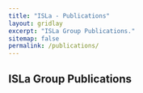 ```yaml
---
title: "ISLa - Publications"
layout: gridlay
excerpt: "ISLa Group Publications."
sitemap: false
permalink: /publications/
---
```


<h2>ISLa Group Publications</h2>

<div id="bibbase"></div>

<script src="https://bibbase.org/show?bib=https://raw.githubusercontent.com/Isla-lab/Isla-lab.github.io/refs/heads/master/_data/pubs.bib&group0=year&jsonp=1"></script>